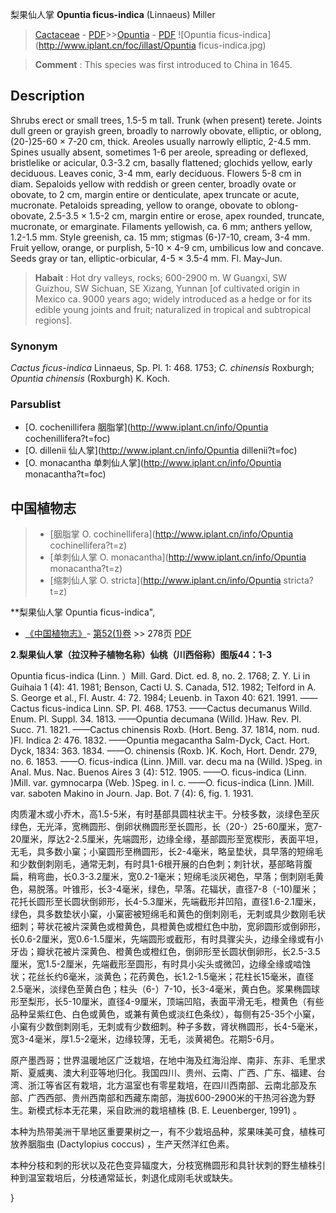 梨果仙人掌 **Opuntia ficus-indica** (Linnaeus) Miller

> [Cactaceae](http://www.iplant.cn/info/Cactaceae?t=foc) - [PDF](http://www.iplant.cn/foc/pdf/Cactaceae.pdf)>>[Opuntia](http://www.iplant.cn/info/Opuntia?t=foc) - [PDF](http://www.iplant.cn/foc/pdf/Opuntia.pdf)
![Opuntia ficus-indica](http://www.iplant.cn/foc/illast/Opuntia ficus-indica.jpg)

> **Comment** : 
> This species was first introduced to China in 1645.

## Description

Shrubs erect or small trees, 1.5-5 m tall. Trunk (when present) terete. Joints dull green or grayish green, broadly to narrowly obovate, elliptic, or oblong, (20-)25-60 × 7-20 cm, thick. Areoles usually narrowly elliptic, 2-4.5 mm. Spines usually absent, sometimes 1-6 per areole, spreading or deflexed, bristlelike or acicular, 0.3-3.2 cm, basally flattened; glochids yellow, early deciduous. Leaves conic, 3-4 mm, early deciduous. Flowers 5-8 cm in diam. Sepaloids yellow with reddish or green center, broadly ovate or obovate, to 2 cm, margin entire or denticulate, apex truncate or acute, mucronate. Petaloids spreading, yellow to orange, obovate to oblong-obovate, 2.5-3.5 × 1.5-2 cm, margin entire or erose, apex rounded, truncate, mucronate, or emarginate. Filaments yellowish, ca. 6 mm; anthers yellow, 1.2-1.5 mm. Style greenish, ca. 15 mm; stigmas (6-)7-10, cream, 3-4 mm. Fruit yellow, orange, or purplish, 5-10 × 4-9 cm, umbilicus low and concave. Seeds gray or tan, elliptic-orbicular, 4-5 × 3.5-4 mm. Fl. May-Jun.

> **Habait** : 
> Hot dry valleys, rocks; 600-2900 m. W Guangxi, SW Guizhou, SW Sichuan, SE Xizang, Yunnan [of cultivated origin in Mexico ca. 9000 years ago; widely introduced as a hedge or for its edible young joints and fruit; naturalized in tropical and subtropical regions].

### Synonym
*Cactus ficus-indica* Linnaeus, Sp. Pl. 1: 468. 1753; *C.* *chinensis* Roxburgh; *Opuntia chinensis* (Roxburgh) K. Koch.


### Parsublist

* [O.  cochenillifera  胭脂掌](http://www.iplant.cn/info/Opuntia cochenillifera?t=foc)
* [O.  dillenii  仙人掌](http://www.iplant.cn/info/Opuntia dillenii?t=foc)
* [O.  monacantha  单刺仙人掌](http://www.iplant.cn/info/Opuntia monacantha?t=foc)

## 中国植物志

> * [胭脂掌  O.  cochinellifera](http://www.iplant.cn/info/Opuntia cochinellifera?t=z)
> * [单刺仙人掌  O.  monacantha](http://www.iplant.cn/info/Opuntia monacantha?t=z)
> * [缩刺仙人掌  O.  stricta](http://www.iplant.cn/info/Opuntia stricta?t=z)

**梨果仙人掌 Opuntia ficus-indica",


* [《中国植物志》](http://www.iplant.cn/frps)- [第52(1)卷](http://www.iplant.cn/frps/vol/52(1)) >> 278页 [PDF](http://www.iplant.cn/frps/pdf/52(1)/278.pdf)

**2.梨果仙人掌（拉汉种子植物名称）仙桃（川西俗称）图版44：1-3**

Opuntia ficus-indica (Linn. ）Mill. Gard. Dict. ed. 8, no. 2. 1768; Z. Y. Li in Guihaia 1 (4): 41. 1981; Benson, Cacti U. S. Canada, 512. 1982; Telford in A. S. George et al., Fl. Austr. 4: 72. 1984; Leuenb. in Taxon 40: 621. 1991. ——Cactus ficus-indica Linn. SP. Pl. 468. 1753. ——Cactus decumanus Willd. Enum. Pl. Suppl. 34. 1813. ——Opuntia decumana (Willd. )Haw. Rev. Pl. Succ. 71. 1821. ——Cactus chinensis Roxb. (Hort. Beng. 37. 1814, nom. nud. )Fl. Indica 2: 476. 1832. ——Opuntia megacantha Salm-Dyck, Cact. Hort. Dyck, 1834: 363. 1834. ——O. chinensis (Roxb. )K. Koch, Hort. Dendr. 279, no. 6. 1853. ——O. ficus-indica (Linn. )Mill. var. decu ma na (Willd. )Speg. in Anal. Mus. Nac. Buenos Aires 3 (4): 512. 1905. ——O. ficus-indica (Linn. )Mill. var. gymnocarpa (Web. )Speg. in l. c. ——O. ficus-indica (Linn. )Mill. var. saboten Makino in Journ. Jap. Bot. 7 (4): 6, fig. 1. 1931.

肉质灌木或小乔木，高1.5-5米，有时基部具圆柱状主干。分枝多数，淡绿色至灰绿色，无光泽，宽椭圆形、倒卵状椭圆形至长圆形，长（20-）25-60厘米，宽7-20厘米，厚达2-2.5厘米，先端圆形，边缘全缘，基部圆形至宽楔形，表面平坦，无毛，具多数小窠；小窠圆形至椭圆形，长2-4毫米，略呈垫状，具早落的短绵毛和少数倒刺刚毛，通常无刺，有时具1-6根开展的白色刺；刺针状，基部略背腹扁，稍弯曲，长0.3-3.2厘米，宽0.2-1毫米；短绵毛淡灰褐色，早落；倒刺刚毛黄色，易脱落。叶锥形，长3-4毫米，绿色，早落。花辐状，直径7-8（-10)厘米；花托长圆形至长圆状倒卵形，长4-5.3厘米，先端截形并凹陷，直径1.6-2.1厘米，绿色，具多数垫状小窠，小窠密被短绵毛和黄色的倒刺刚毛，无刺或具少数刚毛状细刺；萼状花被片深黄色或橙黄色，具橙黄色或橙红色中肋，宽卵圆形或倒卵形，长0.6-2厘米，宽0.6-1.5厘米，先端圆形或截形，有时具骤尖头，边缘全缘或有小牙齿；瓣状花被片深黄色、橙黄色或橙红色，倒卵形至长圆状倒卵形，长2.5-3.5厘米，宽1.5-2厘米，先端截形至圆形，有时具小尖头或微凹，边缘全缘或啮蚀状；花丝长约6毫米，淡黄色；花药黄色，长1.2-1.5毫米；花柱长15毫米，直径2.5毫米，淡绿色至黄白色；柱头（6-）7-10，长3-4毫米，黄白色。浆果椭圆球形至梨形，长5-10厘米，直径4-9厘米，顶端凹陷，表面平滑无毛，橙黄色（有些品种呈紫红色、白色或黄色，或兼有黄色或淡红色条纹），每侧有25-35个小窠，小窠有少数倒刺刚毛，无刺或有少数细刺。种子多数，肾状椭圆形，长4-5毫米，宽3-4毫米，厚1.5-2毫米，边缘较薄，无毛，淡黄褐色。花期5-6月。

原产墨西哥；世界温暖地区广泛栽培，在地中海及红海沿岸、南非、东非、毛里求斯、夏威夷、澳大利亚等地归化。我国四川、贵州、云南、广西、广东、福建、台湾、浙江等省区有栽培，北方温室也有零星栽培，在四川西南部、云南北部及东部、广西西部、贵州西南部和西藏东南部，海拔600-2900米的干热河谷逸为野生。新模式标本无花果，采自欧洲的栽培植株 (B. E. Leuenberger, 1991) 。

本种为热带美洲干旱地区重要果树之一，有不少栽培品种，浆果味美可食，植株可放养胭脂虫 (Dactylopius coccus) ，生产天然洋红色素。

本种分枝和刺的形状以及花色变异辐度大，分枝宽椭圆形和具针状刺的野生植株引种到温室栽培后，分枝通常延长，刺退化成刚毛状或缺失。


}